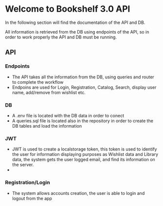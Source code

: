 # Welcome to Bookshelf 3.0 API 

In the following section will find the documentation of the API and DB.

All information is retrieved from the DB using endpoints of the API, so in order to work properly the API and DB must be running.

## API

### Endpoints
- The API takes all the information from the DB, using queries and router to complete the workflow
- Endpoins are used for Login, Registration, Catalog, Search, display user name, add/remove from wishlist etc.

### DB

- A .env file is located with the DB data in order to conect
- A queries.sql file is located  also in the repository in order to create the DB tables and load the information

### JWT

- JWT is used to create a localstorage token, this token is used to identify the user for information displaying purposes as Wishlist data and Library data, the system gets the user logged email, and find its information on the server.
- 
### Registration/Login 

- The system allows accounts creation, the user is able to login and logout from the app
